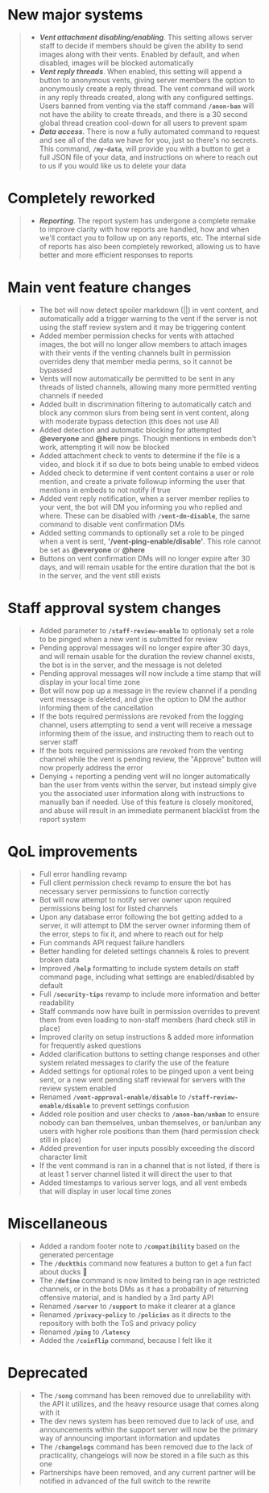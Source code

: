 # New major systems
> - **_Vent attachment disabling/enabling_**. This setting allows server staff to decide if members should be given the ability to send images along with their vents. Enabled by default, and when disabled, images will be blocked automatically
> - **_Vent reply threads_**. When enabled, this setting will append a button to anonymous vents, giving server members the option to anonymously create a reply thread. The vent command will work in any reply threads created, along with any configured settings. Users banned from venting via the staff command **`/anon-ban`** will not have the ability to create threads, and there is a 30 second global thread creation cool-down for all users to prevent spam
> - **_Data access_**. There is now a fully automated command to request and see all of the data we have for you, just so there's no secrets. This command, **`/my-data`**, will provide you with a button to get a full JSON file of your data, and instructions on where to reach out to us if you would like us to delete your data


# Completely reworked
> - **_Reporting_**. The report system has undergone a complete remake to improve clarity with how reports are handled, how and when we'll contact you to follow up on any reports, etc. The internal side of reports has also been completely reworked, allowing us to have better and more efficient responses to reports


# Main vent feature changes
> - The bot will now detect spoiler markdown (||) in vent content, and automatically add a trigger warning to the vent if the server is not using the staff review system and it may be triggering content
> - Added member permission checks for vents with attached images, the bot will no longer allow members to attach images with their vents if the venting channels built in permission overrides deny that member media perms, so it cannot be bypassed
> - Vents will now automatically be permitted to be sent in any threads of listed channels, allowing many more permitted venting channels if needed
> - Added built in discrimination filtering to automatically catch and block any common slurs from being sent in vent content, along with moderate bypass detection (this does not use AI)
> - Added detection and automatic blocking for attempted **@everyone** and **@here** pings. Though mentions in embeds don't work, attempting it will now be blocked
> - Added attachment check to vents to determine if the file is a video, and block it if so due to bots being unable to embed videos
> - Added check to determine if vent content contains a user or role mention, and create a private followup informing the user that mentions in embeds to not notify if true
> - Added vent reply notification, when a server member replies to your vent, the bot will DM you informing you who replied and where. These can be disabled with **`/vent-dm-disable`**, the same command to disable vent confirmation DMs
> - Added setting commands to optionally set a role to be pinged when a vent is sent, **'/vent-ping-enable/disable'**. This role cannot be set as **@everyone** or **@here**
> - Buttons on vent confirmation DMs will no longer expire after 30 days, and will remain usable for the entire duration that the bot is in the server, and the vent still exists

# Staff approval system changes
> - Added parameter to **`/staff-review-enable`** to optionaly set a role to be pinged when a new vent is submitted for review
> - Pending approval messages will no longer expire after 30 days, and will remain usable for the duration the review channel exists, the bot is in the server, and the message is not deleted
> - Pending approval messages will now include a time stamp that will display in your local time zone
> - Bot will now pop up a message in the review channel if a pending vent message is deleted, and give the option to DM the author informing them of the cancellation
> - If the bots required permissions are revoked from the logging channel, users attempting to send a vent will receive a message informing them of the issue, and instructing them to reach out to server staff
> - If the bots required permissions are revoked from the venting channel while the vent is pending review, the "Approve" button will now properly address the error
> - Denying + reporting a pending vent will no longer automatically ban the user from vents within the server, but instead simply give you the associated user information along with instructions to manually ban if needed. Use of this feature is closely monitored, and abuse will result in an immediate permanent blacklist from the report system


# QoL improvements
> - Full error handling revamp
> - Full client permission check revamp to ensure the bot has necessary server permissions to function correctly
> - Bot will now attempt to notify server owner upon required permissions being lost for listed channels
> - Upon any database error following the bot getting added to a server, it will attempt to DM the server owner informing them of the error, steps to fix it, and where to reach out for help
> - Fun commands API request failure handlers
> - Better handling for deleted settings channels & roles to prevent broken data
> - Improved **`/help`** formatting to include system details on staff command page, including what settings are enabled/disabled by default 
> - Full **`/security-tips`** revamp to include more information and better readability
> - Staff commands now have built in permission overrides to prevent them from even loading to non-staff members (hard check still in place)
> - Improved clarity on setup instructions & added more information for frequently asked questions
> - Added clarification buttons to setting change responses and other system related messages to clarify the use of the feature
> - Added settings for optional roles to be pinged upon a vent being sent, or a new vent pending staff reviewal for servers with the review system enabled
> - Renamed **`/vent-approval-enable/disable`** to **`/staff-review-enable/disable`** to prevent settings confusion
> - Added role position and user checks to **`/anon-ban/unban`** to ensure nobody can ban themselves, unban themselves, or ban/unban any users with higher role positions than them (hard permission check still in place)
> - Added prevention for user inputs possibly exceeding the discord character limit
> - If the vent command is ran in a channel that is not listed, if there is at least 1 server channel listed it will direct the user to that
> - Added timestamps to various server logs, and all vent embeds that will display in user local time zones


# Miscellaneous
> - Added a random footer note to **`/compatibility`** based on the generated percentage
> - The **`/duckthis`** command now features a button to get a fun fact about ducks 🦆 
> - The **`/define`** command is now limited to being ran in age restricted channels, or in the bots DMs as it has a probability of returning offensive material, and is handled by a 3rd party API
> - Renamed **`/server`** to **`/support`** to make it clearer at a glance 
> - Renamed **`/privacy-policy`** to **`/policies`** as it directs to the repository with both the ToS and privacy policy
> - Renamed **`/ping`** to **`/latency`**
> - Added the **`/coinflip`** command, because I felt like it


# Deprecated 
> - The **`/song`** command has been removed due to unreliability with the API it utilizes, and the heavy resource usage that comes along with it
> - The dev news system has been removed due to lack of use, and announcements within the support server will now be the primary way of announcing important information and updates 
> - The **`/changelogs`** command has been removed due to the lack of practicality, changelogs will now be stored in a file such as this one
> - Partnerships have been removed, and any current partner will be notified in advanced of the full switch to the rewrite
